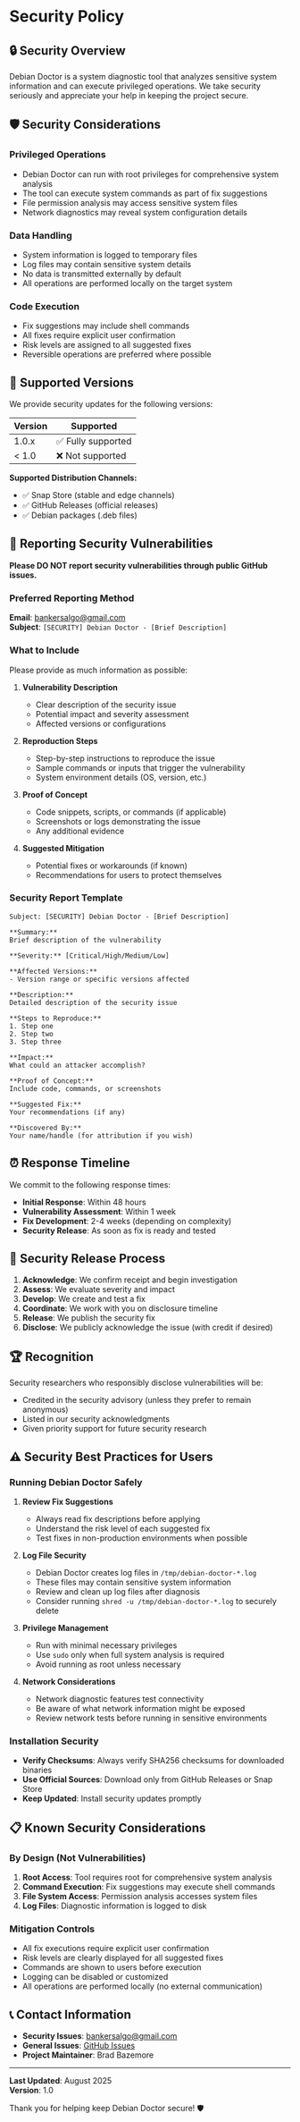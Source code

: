 # Security Policy

## 🔒 Security Overview

Debian Doctor is a system diagnostic tool that analyzes sensitive system information and can execute privileged operations. We take security seriously and appreciate your help in keeping the project secure.

## 🛡️ Security Considerations

### **Privileged Operations**
- Debian Doctor can run with root privileges for comprehensive system analysis
- The tool can execute system commands as part of fix suggestions
- File permission analysis may access sensitive system files
- Network diagnostics may reveal system configuration details

### **Data Handling**
- System information is logged to temporary files
- Log files may contain sensitive system details
- No data is transmitted externally by default
- All operations are performed locally on the target system

### **Code Execution**
- Fix suggestions may include shell commands
- All fixes require explicit user confirmation
- Risk levels are assigned to all suggested fixes
- Reversible operations are preferred where possible

## 🚨 Supported Versions

We provide security updates for the following versions:

| Version | Supported          |
| ------- | ------------------ |
| 1.0.x   | ✅ Fully supported |
| < 1.0   | ❌ Not supported   |

**Supported Distribution Channels:**
- ✅ Snap Store (stable and edge channels)
- ✅ GitHub Releases (official releases)
- ✅ Debian packages (.deb files)

## 📢 Reporting Security Vulnerabilities

**Please DO NOT report security vulnerabilities through public GitHub issues.**

### **Preferred Reporting Method**

**Email**: bankersalgo@gmail.com  
**Subject**: `[SECURITY] Debian Doctor - [Brief Description]`

### **What to Include**

Please provide as much information as possible:

1. **Vulnerability Description**
   - Clear description of the security issue
   - Potential impact and severity assessment
   - Affected versions or configurations

2. **Reproduction Steps**
   - Step-by-step instructions to reproduce the issue
   - Sample commands or inputs that trigger the vulnerability
   - System environment details (OS, version, etc.)

3. **Proof of Concept**
   - Code snippets, scripts, or commands (if applicable)
   - Screenshots or logs demonstrating the issue
   - Any additional evidence

4. **Suggested Mitigation**
   - Potential fixes or workarounds (if known)
   - Recommendations for users to protect themselves

### **Security Report Template**

```
Subject: [SECURITY] Debian Doctor - [Brief Description]

**Summary:**
Brief description of the vulnerability

**Severity:** [Critical/High/Medium/Low]

**Affected Versions:**
- Version range or specific versions affected

**Description:**
Detailed description of the security issue

**Steps to Reproduce:**
1. Step one
2. Step two
3. Step three

**Impact:**
What could an attacker accomplish?

**Proof of Concept:**
Include code, commands, or screenshots

**Suggested Fix:**
Your recommendations (if any)

**Discovered By:**
Your name/handle (for attribution if you wish)
```

## ⏰ Response Timeline

We commit to the following response times:

- **Initial Response**: Within 48 hours
- **Vulnerability Assessment**: Within 1 week  
- **Fix Development**: 2-4 weeks (depending on complexity)
- **Security Release**: As soon as fix is ready and tested

## 🔧 Security Release Process

1. **Acknowledge**: We confirm receipt and begin investigation
2. **Assess**: We evaluate severity and impact
3. **Develop**: We create and test a fix
4. **Coordinate**: We work with you on disclosure timeline
5. **Release**: We publish the security fix
6. **Disclose**: We publicly acknowledge the issue (with credit if desired)

## 🏆 Recognition

Security researchers who responsibly disclose vulnerabilities will be:

- Credited in the security advisory (unless they prefer to remain anonymous)
- Listed in our security acknowledgments
- Given priority support for future security research

## ⚠️ Security Best Practices for Users

### **Running Debian Doctor Safely**

1. **Review Fix Suggestions**
   - Always read fix descriptions before applying
   - Understand the risk level of each suggested fix
   - Test fixes in non-production environments when possible

2. **Log File Security**
   - Debian Doctor creates log files in `/tmp/debian-doctor-*.log`
   - These files may contain sensitive system information
   - Review and clean up log files after diagnosis
   - Consider running `shred -u /tmp/debian-doctor-*.log` to securely delete

3. **Privilege Management**
   - Run with minimal necessary privileges
   - Use `sudo` only when full system analysis is required
   - Avoid running as root unless necessary

4. **Network Considerations**
   - Network diagnostic features test connectivity
   - Be aware of what network information might be exposed
   - Review network tests before running in sensitive environments

### **Installation Security**

- **Verify Checksums**: Always verify SHA256 checksums for downloaded binaries
- **Use Official Sources**: Download only from GitHub Releases or Snap Store
- **Keep Updated**: Install security updates promptly

## 📋 Known Security Considerations

### **By Design (Not Vulnerabilities)**

1. **Root Access**: Tool requires root for comprehensive system analysis
2. **Command Execution**: Fix suggestions may execute shell commands
3. **File System Access**: Permission analysis accesses system files
4. **Log Files**: Diagnostic information is logged to disk

### **Mitigation Controls**

- All fix executions require explicit user confirmation
- Risk levels are clearly displayed for all suggested fixes
- Commands are shown to users before execution
- Logging can be disabled or customized
- All operations are performed locally (no external communication)

## 📞 Contact Information

- **Security Issues**: bankersalgo@gmail.com
- **General Issues**: [GitHub Issues](https://github.com/sonyccd/debian-doctor/issues)
- **Project Maintainer**: Brad Bazemore

---

**Last Updated**: August 2025  
**Version**: 1.0

Thank you for helping keep Debian Doctor secure! 🛡️